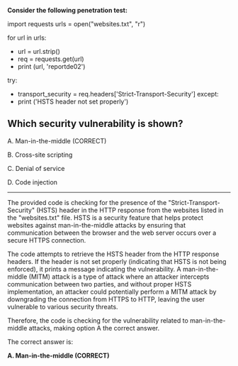 **Consider the following penetration test:**
 
import requests 
urls = open("websites.txt", "r") 
  
for url in urls: 
  - url = url.strip() 
  - req = requests.get(url) 
  - print (url, 'reportde02')
 
  try: 
   - transport_security = req.headers['Strict-Transport-Security'] 
   except: 
   - print ('HSTS header not set properly') 
 
## Which security vulnerability is shown? 
 
A. Man-in-the-middle  (CORRECT)

B. Cross-site scripting 

C. Denial of service

D. Code injection 

---

The provided code is checking for the presence of the "Strict-Transport-Security" (HSTS) header in the HTTP response from the websites listed in the "websites.txt" file. HSTS is a security feature that helps protect websites against man-in-the-middle attacks by ensuring that communication between the browser and the web server occurs over a secure HTTPS connection.

The code attempts to retrieve the HSTS header from the HTTP response headers. If the header is not set properly (indicating that HSTS is not being enforced), it prints a message indicating the vulnerability. A man-in-the-middle (MITM) attack is a type of attack where an attacker intercepts communication between two parties, and without proper HSTS implementation, an attacker could potentially perform a MITM attack by downgrading the connection from HTTPS to HTTP, leaving the user vulnerable to various security threats.

Therefore, the code is checking for the vulnerability related to man-in-the-middle attacks, making option A the correct answer.

The correct answer is:

**A. Man-in-the-middle (CORRECT)**
